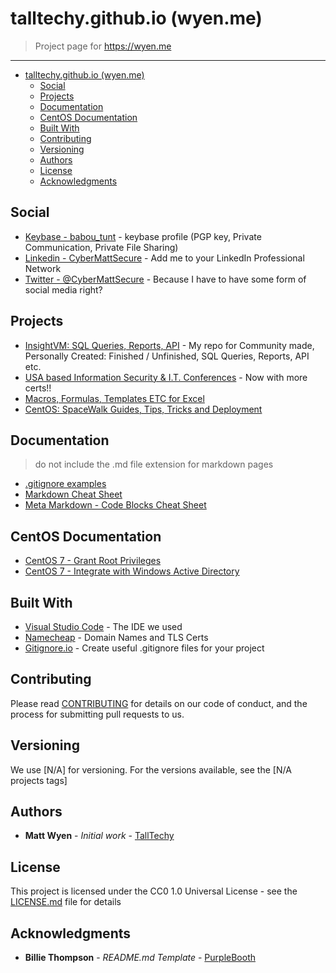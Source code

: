# talltechy.github.io (wyen.me)

>Project page for <https://wyen.me>

---

- [talltechy.github.io (wyen.me)](#talltechygithubio-wyenme)
  - [Social](#social)
  - [Projects](#projects)
  - [Documentation](#documentation)
  - [CentOS Documentation](#centos-documentation)
  - [Built With](#built-with)
  - [Contributing](#contributing)
  - [Versioning](#versioning)
  - [Authors](#authors)
  - [License](#license)
  - [Acknowledgments](#acknowledgments)

## Social

- [Keybase - babou_tunt](https://keybase.io/babou_tunt) - keybase profile (PGP key, Private Communication, Private File Sharing)
- [Linkedin - CyberMattSecure](https://www.linkedin.com/in/cybermattsecure/) - Add me to your LinkedIn Professional Network
- [Twitter - @CyberMattSecure](https://twitter.com/CyberMattSecure) - Because I have to have some form of social media right?

## Projects

- [InsightVM: SQL Queries, Reports, API](.//InsightVM-SQL-Queries-Reports/) - My repo for Community made, Personally Created: Finished / Unfinished, SQL Queries, Reports, API etc.
- [USA based Information Security & I.T. Conferences](./infosec_it-conferences-and-certs-usa/) - Now with more certs!!
- [Macros, Formulas, Templates ETC for Excel](./Excel-Macros-Formulas)
- [CentOS: SpaceWalk Guides, Tips, Tricks and Deployment](./SpaceWalk/README)

## Documentation

> do not include the .md file extension for markdown pages

- [.gitignore examples](./cheatsheets/gitignore-cheat-sheet)
- [Markdown Cheat Sheet](./cheatsheets/markdown-cheat-sheet)
- [Meta Markdown - Code Blocks Cheat Sheet](./cheatsheets/meta-code-blocks-cheat-sheet)

## CentOS Documentation

- [CentOS 7 - Grant Root Privileges](./linux/CentOS/7/CentOS7-grant-root-privileges)
- [CentOS 7 - Integrate with Windows Active Directory](./linux/CentOS/7/Integrate-CentOS7-RHEL7-Windows-Active-Directory)

## Built With

- [Visual Studio Code](https://github.com/microsoft/vscode) - The IDE we used
- [Namecheap](https://namecheap.com) - Domain Names and TLS Certs
- [Gitignore.io](https://gitignore.io) - Create useful .gitignore files for your project

## Contributing

Please read [CONTRIBUTING](./CONTRIBUTING) for details on our code of conduct, and the process for submitting pull requests to us.

## Versioning

We use [N/A] for versioning. For the versions available, see the [N/A projects tags]

## Authors

- **Matt Wyen** - *Initial work* - [TallTechy](https://github.com/TallTechy)

## License

This project is licensed under the CC0 1.0 Universal License - see the [LICENSE.md](./LICENSE.md) file for details

## Acknowledgments

- **Billie Thompson** - *README.md Template* - [PurpleBooth](https://github.com/PurpleBooth)
